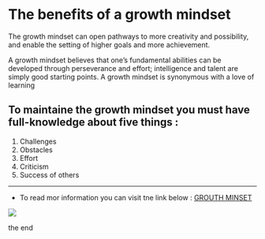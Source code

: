 # **The benefits of a growth mindset**

  The growth mindset can open pathways to more creativity and possibility, and enable the setting of higher goals and more achievement.

   A growth mindset believes that one’s fundamental abilities can be developed through perseverance and effort; intelligence and talent are simply good starting points. A growth mindset is synonymous with a love of learning
 
 ## To maintaine the growth mindset you must have full-knowledge about five things :
 1.  Challenges
 2.  Obstacles
 3.  Effort
 4.  Criticism
 5.  Success of others
 ---
 * To read mor information you can visit tne link below :
 [ GROUTH MINSET ]( https://www.atlassian.com/blog/inside-atlassian/growth-mindset )


![]( https://www.google.com/search?q=growth+mindset&rlz=1C1CHZL_enJO923&sxsrf=ALeKk03yiMX3oglLaLY_VTpN7hIRbWfhBw:1621992656688&source=lnms&tbm=isch&sa=X&ved=2ahUKEwiP2YTBmebwAhVJ6uAKHdJ7DxoQ_AUoAXoECAEQAw&biw=1536&bih=698)
 

 

the end
